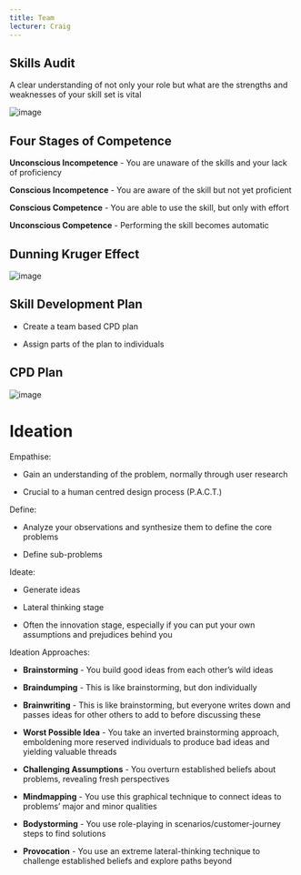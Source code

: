 ```yaml
---
title: Team
lecturer: Craig
---
```


## Skills Audit

A clear understanding of not only your role but what are the strengths
and weaknesses of your skill set is vital

![image](/img/Year_2/Software_Engineering/Project_Management/Team/Audit.webp)

## Four Stages of Competence

**Unconscious Incompetence** - You are unaware of the skills and your
lack of proficiency

**Conscious Incompetence** - You are aware of the skill but not yet
proficient

**Conscious Competence** - You are able to use the skill, but only with
effort

**Unconscious Competence** - Performing the skill becomes automatic

## Dunning Kruger Effect

![image](/img/Year_2/Software_Engineering/Project_Management/Team/Dunning_Kruger.webp)

## Skill Development Plan

-   Create a team based CPD plan

-   Assign parts of the plan to individuals

## CPD Plan

![image](/img/Year_2/Software_Engineering/Project_Management/Team/Plan.webp)

# Ideation

Empathise:

-   Gain an understanding of the problem, normally through user research

-   Crucial to a human centred design process (P.A.C.T.)

Define:

-   Analyze your observations and synthesize them to define the core
    problems

-   Define sub-problems

Ideate:

-   Generate ideas

-   Lateral thinking stage

-   Often the innovation stage, especially if you can put your own
    assumptions and prejudices behind you

Ideation Approaches:

-   **Brainstorming** - You build good ideas from each other’s wild
    ideas

-   **Braindumping** - This is like brainstorming, but don individually

-   **Brainwriting** - This is like brainstorming, but everyone writes
    down and passes ideas for other others to add to before discussing
    these

-   **Worst Possible Idea** - You take an inverted brainstorming
    approach, emboldening more reserved individuals to produce bad ideas
    and yielding valuable threads

-   **Challenging Assumptions** - You overturn established beliefs about
    problems, revealing fresh perspectives

-   **Mindmapping** - You use this graphical technique to connect ideas
    to problems’ major and minor qualities

-   **Bodystorming** - You use role-playing in
    scenarios/customer-journey steps to find solutions

-   **Provocation** - You use an extreme lateral-thinking technique to
    challenge established beliefs and explore paths beyond
